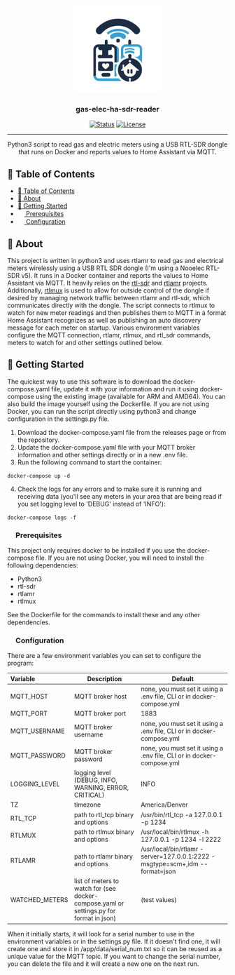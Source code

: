 <p align="center">
  <a href="" rel="noopener">
 <img width=200px height=200px alt=" " src="https://github.com/cbrown350/gas-elec-ha-sdr-reader/blob/master/gas-elec-ha-sdr-reader-logo.png?raw=true"></a>
</p>

<h3 align="center">gas-elec-ha-sdr-reader</h3>

<div align="center">

[![Status](https://img.shields.io/badge/status-active-success.svg)]()
[![License](https://img.shields.io/badge/license-MIT-blue.svg)](/LICENSE)

</div>

---

<p align="center"> Python3 script to read gas and electric meters using a USB RTL-SDR dongle that runs on Docker and reports values to Home Assistant via MQTT.<br> 
</p>

## 📝 Table of Contents

- [📝 Table of Contents](#-table-of-contents)
- [🧐 About ](#-about-)
- [🏁 Getting Started ](#-getting-started-)
- [<img src="https://raw.githubusercontent.com/FortAwesome/Font-Awesome/6.x/svgs/solid/list-check.svg" width="15" height="15"> Prerequisites](#prerequisites)
- [<img src="https://raw.githubusercontent.com/FortAwesome/Font-Awesome/6.x/svgs/solid/gears.svg" width="15" height="15"> Configuration](#configuration)

## 🧐 About <a name = "about"></a>

This project is written in python3 and uses rtlamr to read gas and electrical meters wirelessly using a USB RTL SDR dongle (I'm using a Nooelec RTL-SDR v5). It runs in a Docker container and reports the values to Home Assistant via MQTT. It heavily relies on the [rtl-sdr](https://osmocom.org/projects/rtl-sdr/wiki) and [rtlamr](https://github.com/bemasher/rtlamr) projects. Additionally, [rtlmux](https://github.com/slepp/rtlmux) is used to allow for outside control of the dongle if desired by managing network traffic between rtlamr and rtl-sdr, which communicates directly with the dongle. The script connects to rtlmux to watch for new meter readings and then publishes them to MQTT in a format Home Assistant recognizes as well as publishing an auto discovery message for each meter on startup. Various environment variables configure the MQTT connection, rtlamr, rtlmux, and rtl_sdr commands, meters to watch for and other settings outlined below.

## 🏁 Getting Started <a name = "getting_started"></a>

The quickest way to use this software is to download the docker-compose.yaml file, update it with your information and run it using docker-compose using the existing image (available for ARM and AMD64). You can also build the image yourself using the Dockerfile. If you are not using Docker, you can run the script directly using python3 and change configuration in the settings.py file.

1. Download the docker-compose.yaml file from the releases page or from the repository.
2. Update the docker-compose.yaml file with your MQTT broker information and other settings directly or in a new .env file.
3. Run the following command to start the container:
```
docker-compose up -d
```
4. Check the logs for any errors and to make sure it is running and receiving data (you'll see any meters in your area that are being read if you set logging level to 'DEBUG' instead of 'INFO'):
```
docker-compose logs -f
```

### <img src="https://raw.githubusercontent.com/FortAwesome/Font-Awesome/6.x/svgs/solid/list-check.svg" width="15" height="15"> Prerequisites

This project only requires docker to be installed if you use the docker-compose file. If you are not using Docker, you will need to install the following dependencies:

- Python3
- rtl-sdr
- rtlamr
- rtlmux

See the Dockerfile for the commands to install these and any other dependencies.

### <img src="https://raw.githubusercontent.com/FortAwesome/Font-Awesome/6.x/svgs/solid/gears.svg" width="15" height="15"> Configuration
There are a few environment variables you can set to configure the program:

| Variable | Description | Default |
| :-------- | ----------- | ------- |
| MQTT_HOST | MQTT broker host | none, you must set it using a .env file, CLI or in docker-compose.yml |
| MQTT_PORT | MQTT broker port | 1883 |
| MQTT_USERNAME | MQTT broker username | none, you must set it using a .env file, CLI or in docker-compose.yml |
| MQTT_PASSWORD | MQTT broker password | none, you must set it using a .env file, CLI or in docker-compose.yml |
| LOGGING_LEVEL | logging level (DEBUG, INFO, WARNING, ERROR, CRITICAL) | INFO |
| TZ | timezone | America/Denver |
| RTL_TCP | path to rtl_tcp binary and options | /usr/bin/rtl_tcp -a 127.0.0.1 -p 1234 |
| RTLMUX | path to rtlmux binary and options | /usr/local/bin/rtlmux -h 127.0.0.1 -p 1234 -l 2222 |
| RTLAMR | path to rtlamr binary and options | /usr/local/bin/rtlamr -server=127.0.0.1:2222 -msgtype=scm+,idm --format=json |
| WATCHED_METERS | list of meters to watch for (see docker-compose.yaml or settings.py for format in json) | (test values) |

When it initially starts, it will look for a serial number to use in the environment variables or in the settings.py file. If it doesn't find one, it will create one and store it in /app/data/serial_num.txt so it can be reused as a unique value for the MQTT topic. If you want to change the serial number, you can delete the file and it will create a new one on the next run.
